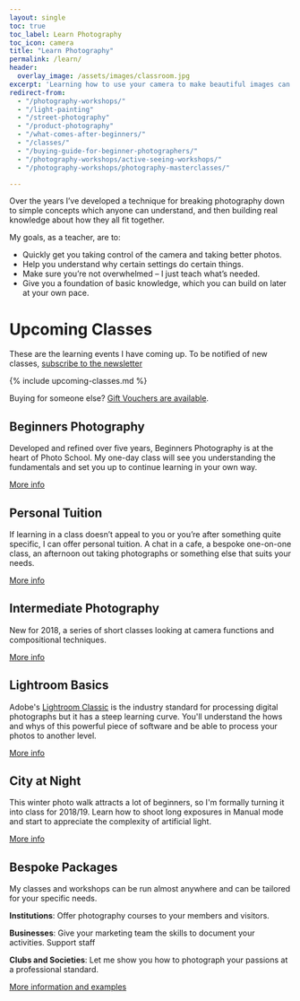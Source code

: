 ```yaml
---
layout: single
toc: true
toc_label: Learn Photography
toc_icon: camera
title: "Learn Photography"
permalink: /learn/
header:
  overlay_image: /assets/images/classroom.jpg
excerpt: 'Learning how to use your camera to make beautiful images can seem daunting. So many buttons and so much confusing jargon. Where to start?'
redirect-from: 
  - "/photography-workshops/"
  - "/light-painting"
  - "/street-photography"
  - "/product-photography"
  - "/what-comes-after-beginners/"
  - "/classes/"
  - "/buying-guide-for-beginner-photographers/"
  - "/photography-workshops/active-seeing-workshops/"
  - "/photography-workshops/photography-masterclasses/"

---
```



Over the years I’ve developed a technique for breaking photography down to simple concepts which anyone can understand, and then building real knowledge about how they all fit together.

My goals, as a teacher, are to:

* Quickly get you taking control of the camera and taking better photos.
* Help you understand why certain settings do certain things.
* Make sure you’re not overwhelmed – I just teach what’s needed.
* Give you a foundation of basic knowledge, which you can build on later at your own pace.

# Upcoming Classes

These are the learning events I have coming up. To be notified of new classes, [subscribe to the newsletter](/newsletter)

{% include upcoming-classes.md %}

Buying for someone else? [Gift Vouchers are available](/gift-vouchers). 

## Beginners Photography

Developed and refined over five years, Beginners Photography is at the heart of Photo School. My one-day class will see you understanding the fundamentals and set you up to continue learning in your own way. 

<a href="/beginners-photography" class="btn btn--primary">More info</a>

## Personal Tuition

If learning in a class doesn’t appeal to you or you’re after something quite specific, I can offer personal tuition. A chat in a cafe, a bespoke one-on-one class, an afternoon out taking photographs or something else that suits your needs.

<a href="/personal-tuition" class="btn btn--primary">More info</a>

## Intermediate	Photography

New for 2018, a series of short classes looking at camera functions and compositional techniques. 

<a href="/intermediate-photography" class="btn btn--primary">More info</a>

## Lightroom Basics

Adobe's [Lightroom Classic](https://www.adobe.com/uk/products/photoshop-lightroom-classic.html) is the industry standard for processing digital photographs but it has a steep learning curve. You'll understand the hows and whys of this powerful piece of software and be able to process your photos to another level.  

<a href="/lightroom" class="btn btn--primary">More info</a>


## City at Night

This winter photo walk attracts a lot of beginners, so I'm formally turning it into class for 2018/19. Learn how to shoot long exposures in Manual mode and start to appreciate the complexity of artificial light. 

<a href="/city-at-night" class="btn btn--primary">More info</a>


<div style="display: none">


## Product Photography

Aimed at eBay sellers and artist/makers wanting to document their work, this workshop introduces the portable photography studio and how to shoot small objects on a budget. 

<a href="/product-photography" class="btn btn--primary">More info</a>

## Street Photography

Henri Cartier Bresson is called the father of street photography. What can we learn from his search for the Decisive Moment? 

<a href="/street-photography" class="btn btn--primary">More info</a>

## Light Painting

Like City at Night, but indoors in controlled conditions, this playful workshop uses LEDs, strobes, lasers and other luminations to create otherworldly visions. 

<a href="/light-painting" class="btn btn--primary">More info</a>

</div> <!-- display none -->

## Bespoke Packages

My classes and workshops can be run almost anywhere and can be tailored for your specific needs.

**Institutions**: Offer photography courses to your members and visitors.

**Businesses**: Give your marketing team the skills to document your activities. Support staff 

**Clubs and Societies**: Let me show you how to photograph your passions at a professional standard.

<a href="/commission/" class="btn btn--primary">More information and examples</a>

